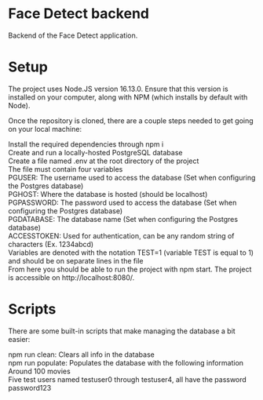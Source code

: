 # Face Detect backend

Backend of the Face Detect application.

# Setup
The project uses Node.JS version 16.13.0. Ensure that this version is installed on your computer, along with NPM (which installs by default with Node).  

Once the repository is cloned, there are a couple steps needed to get going on your local machine:  

Install the required dependencies through npm i  
Create and run a locally-hosted PostgreSQL database  
Create a file named .env at the root directory of the project  
The file must contain four variables  
PGUSER: The username used to access the database (Set when configuring the Postgres database)  
PGHOST: Where the database is hosted (should be localhost)  
PGPASSWORD: The password used to access the database (Set when configuring the Postgres database)  
PGDATABASE: The database name (Set when configuring the Postgres database)  
ACCESSTOKEN: Used for authentication, can be any random string of characters (Ex. 1234abcd)  
Variables are denoted with the notation TEST=1 (variable TEST is equal to 1) and should be on separate lines in the file  
From here you should be able to run the project with npm start. The project is accessible on http://localhost:8080/.  

# Scripts
There are some built-in scripts that make managing the database a bit easier:  

npm run clean: Clears all info in the database  
npm run populate: Populates the database with the following information  
Around 100 movies  
Five test users named testuser0 through testuser4, all have the password password123  
